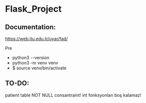 # Flask_Project

## Documentation:

https://web.itu.edu.tr/uyar/fad/

Pre

- python3 --version
- python3 -m venv venv
- $ source venv/bin/activate

## TO-DO:

patient table NOT NULL consantraint!
int fonksyonları boş kalamaz!

